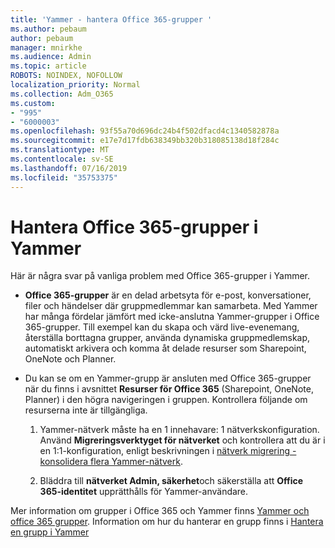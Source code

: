 ```yaml
---
title: 'Yammer - hantera Office 365-grupper '
ms.author: pebaum
author: pebaum
manager: mnirkhe
ms.audience: Admin
ms.topic: article
ROBOTS: NOINDEX, NOFOLLOW
localization_priority: Normal
ms.collection: Adm_O365
ms.custom:
- "995"
- "6000003"
ms.openlocfilehash: 93f55a70d696dc24b4f502dfacd4c1340582878a
ms.sourcegitcommit: e17e7d17fdb638349bb320b318085138d18f284c
ms.translationtype: MT
ms.contentlocale: sv-SE
ms.lasthandoff: 07/16/2019
ms.locfileid: "35753375"
---
```

# <a name="manage-office-365-groups-in-yammer"></a>Hantera Office 365-grupper i Yammer

Här är några svar på vanliga problem med Office 365-grupper i Yammer.

* **Office 365-grupper** är en delad arbetsyta för e-post, konversationer, filer och händelser där gruppmedlemmar kan samarbeta. Med Yammer har många fördelar jämfört med icke-anslutna Yammer-grupper i Office 365-grupper. Till exempel kan du skapa och värd live-evenemang, återställa borttagna grupper, använda dynamiska gruppmedlemskap, automatiskt arkivera och komma åt delade resurser som Sharepoint, OneNote och Planner.

* Du kan se om en Yammer-grupp är ansluten med Office 365-grupper när du finns i avsnittet **Resurser för Office 365** (Sharepoint, OneNote, Planner) i den högra navigeringen i gruppen. Kontrollera följande om resurserna inte är tillgängliga.

  1. Yammer-nätverk måste ha en 1 innehavare: 1 nätverkskonfiguration. Använd **Migreringsverktyget för nätverket** och kontrollera att du är i en 1:1-konfiguration, enligt beskrivningen i [nätverk migrering - konsolidera flera Yammer-nätverk](https://docs.microsoft.com/yammer/configure-your-yammer-network/consolidate-multiple-yammer-networks).

  2. Bläddra till **nätverket Admin, säkerhet**och säkerställa att **Office 365-identitet** upprätthålls för Yammer-användare.

Mer information om grupper i Office 365 och Yammer finns [Yammer och office 365 grupper](https://docs.microsoft.com/en-us/yammer/manage-yammer-groups/yammer-and-office-365-groups?redirectSourcePath=%252fen-us%252farticle%252fYammer-and-Office-365-Groups-d8c239dc-a48b-47ab-b85e-6b4b8191a869). Information om hur du hanterar en grupp finns i [Hantera en grupp i Yammer](https://support.office.com/article/Manage-a-group-in-Yammer-6e05c6d6-5548-4c88-89cd-e6757a514ef2)
